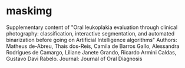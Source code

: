 # maskimg
Supplementary content of "Oral leukoplakia evaluation through clinical photography: classification, interactive segmentation, and automated binarization before going on Artificial Intelligence algorithms"
Authors: Matheus de-Abreu, Thais dos-Reis, Camila de Barros Gallo, Alessandra Rodrigues de Camargo, Liliane Janete Grando, Ricardo Armini Caldas, Gustavo Davi Rabelo.
Journal: Journal of Oral Diagnosis
